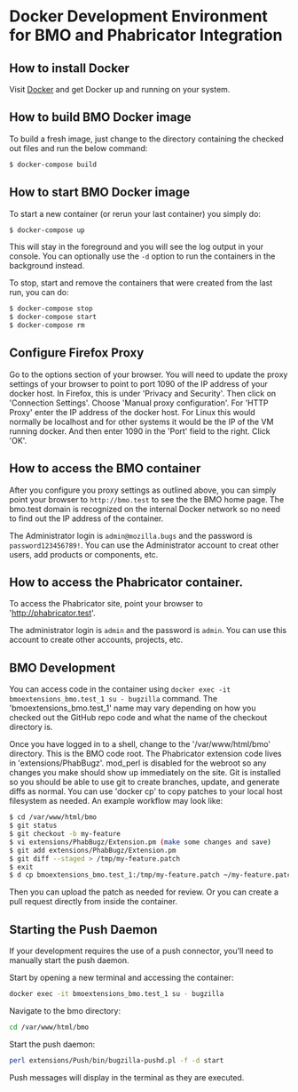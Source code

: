 Docker Development Environment for BMO and Phabricator Integration
==================================================================

## How to install Docker

Visit [Docker](https://docker.com) and get Docker up and running on your system.

## How to build BMO Docker image

To build a fresh image, just change to the directory containing the checked out
files and run the below command:

```bash
$ docker-compose build
```
## How to start BMO Docker image

To start a new container (or rerun your last container) you simply do:

```bash
$ docker-compose up
```

This will stay in the foreground and you will see the log output in your console. You
can optionally use the `-d` option to run the containers in the background instead.

To stop, start and remove the containers that were created from the last run, you can do:

```bash
$ docker-compose stop
$ docker-compose start
$ docker-compose rm
```

## Configure Firefox Proxy

Go to the options section of your browser. You will need to update the proxy settings of
your browser to point to port 1090 of the IP address of your docker host. In Firefox,
this is under 'Privacy and Security'. Then click on 'Connection Settings'. Choose
'Manual proxy configuration'. For 'HTTP Proxy' enter the IP address of the docker host.
For Linux this would normally be localhost and for other systems it would be the IP of
the VM running docker. And then enter 1090 in the 'Port' field to the right. Click 'OK'.

## How to access the BMO container

After you configure you proxy settings as outlined above, you can simply point your
browser to `http://bmo.test` to see the the BMO home page. The bmo.test domain is recognized
on the internal Docker network so no need to find out the IP address of the container.

The Administrator login is `admin@mozilla.bugs` and the password is `password123456789!`.
You can use the Administrator account to creat other users, add products or
components, etc.

## How to access the Phabricator container.

To access the Phabricator site, point your browser to 'http://phabricator.test'.

The administrator login is `admin` and the password is `admin`. You can use this
account to create other accounts, projects, etc.

## BMO Development

You can access code in the container using `docker exec -it bmoextensions_bmo.test_1 su - bugzilla`
command. The 'bmoextensions_bmo.test_1' name may vary depending on how you checked out
the GitHub repo code and what the name of the checkout directory is.

Once you have logged in to a shell, change to the '/var/www/html/bmo' directory. This is
the BMO code root. The Phabricator extension code lives in 'extensions/PhabBugz'. mod_perl
is disabled for the webroot so any changes you make should show up immediately on the site.
Git is installed so you should be able to use git to create branches, update, and generate
diffs as normal. You can use 'docker cp' to copy patches to your local host filesystem
as needed. An example workflow may look like:

```bash
$ cd /var/www/html/bmo
$ git status
$ git checkout -b my-feature
$ vi extensions/PhabBugz/Extension.pm (make some changes and save)
$ git add extensions/PhabBugz/Extension.pm
$ git diff --staged > /tmp/my-feature.patch
$ exit
$ d cp bmoextensions_bmo.test_1:/tmp/my-feature.patch ~/my-feature.patch
```

Then you can upload the patch as needed for review. Or you can create a pull request
directly from inside the container.

## Starting the Push Daemon
If your development requires the use of a push connector, you'll need to
manually start the push daemon.

Start by opening a new terminal and accessing the container:

```bash
docker exec -it bmoextensions_bmo.test_1 su - bugzilla
```

Navigate to the bmo directory:

```bash
cd /var/www/html/bmo
```

Start the push daemon:

```bash
perl extensions/Push/bin/bugzilla-pushd.pl -f -d start
```

Push messages will display in the terminal as they are executed.
